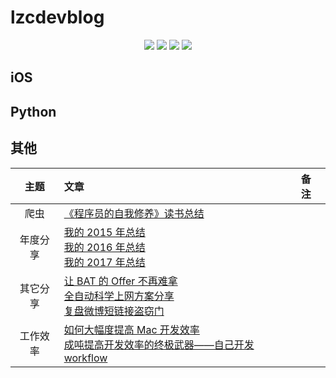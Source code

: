 # lzcdevblog
<p align='center'>
<img src="https://img.shields.io/badge/platform-iOS-ff69b4.svg">
<img src="https://img.shields.io/badge/language-Objective--C-orange.svg">
<img src="https://img.shields.io/badge/language-python-yellowgreen.svg">
<img src="https://img.shields.io/badge/blog-lzcdev-blue.svg">
</p>

## iOS
## Python
## 其他
| 主题 | 文章 | 备注 |
|:----:|:-------|:------|
|爬虫|[《程序员的自我修养》读书总结](./articles/zi-wo-xiu-yang.md)||
| 年度分享|[我的 2015 年总结](./articles/2015-conclusion.md)<br>[我的 2016 年总结](./articles/2016-conclusion.md)<br>[我的 2017 年总结](./articles/2017-conclusion.md)|<br>|
| 其它分享|[让 BAT 的 Offer 不再难拿](./articles/bat-offer.md)<br>[全自动科学上网方案分享](./articles/fq.md)<br>[复盘微博短链接盗窃门](./articles/weibo-short-url.md)<br>||
|工作效率|[如何大幅度提高 Mac 开发效率](./articles/efficient-mac.md)<br>[成吨提高开发效率的终极武器——自己开发 workflow](./articles/alfred-workflows.md)<br>|